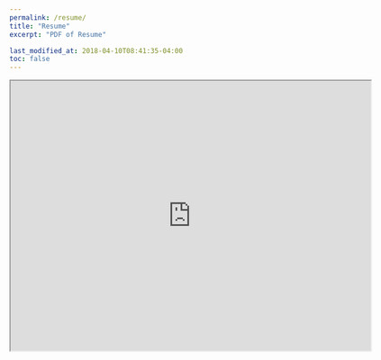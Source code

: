 ```yaml
---
permalink: /resume/
title: "Resume"
excerpt: "PDF of Resume"

last_modified_at: 2018-04-10T08:41:35-04:00
toc: false
---
```


<iframe src="https://drive.google.com/file/d/1MAVIIY20J39WHjcOeJMABS5G1fc3zx4K/preview" width="640" height="480"></iframe>
